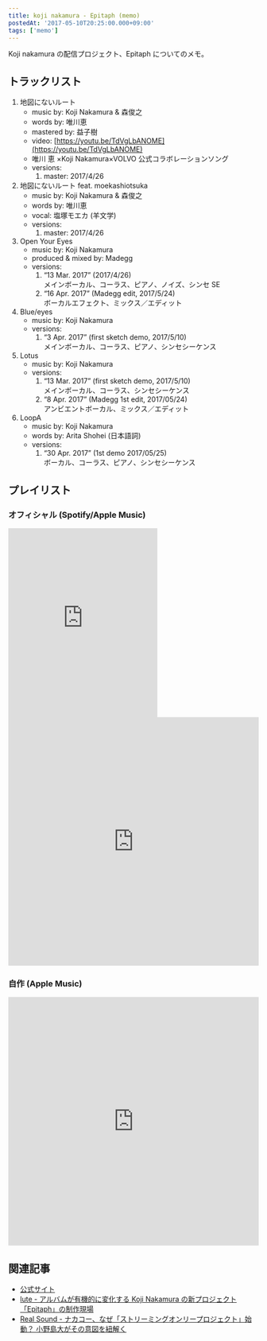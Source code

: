 ```yaml
---
title: koji nakamura - Epitaph (memo)
postedAt: '2017-05-10T20:25:00.000+09:00'
tags: ['memo']
---
```


Koji nakamura の配信プロジェクト、Epitaph についてのメモ。

## トラックリスト

1. 地図にないルート
   - music by: Koji Nakamura & 森俊之
   - words by: 唯川恵
   - mastered by: 益子樹
   - video: [https://youtu.be/TdVgLbANOME](https://youtu.be/TdVgLbANOME)
   - 唯川 恵 ×Koji Nakamura×VOLVO 公式コラボレーションソング
   - versions:
     1. master: 2017/4/26
2. 地図にないルート feat. moekashiotsuka
   - music by: Koji Nakamura & 森俊之
   - words by: 唯川恵
   - vocal: 塩塚モエカ (羊文学)
   - versions:
     1. master: 2017/4/26
3. Open Your Eyes
   - music by: Koji Nakamura
   - produced & mixed by: Madegg
   - versions:
     1. “13 Mar. 2017” (2017/4/26)  
        メインボーカル、コーラス、ピアノ、ノイズ、シンセ SE
     2. “16 Apr. 2017” (Madegg edit, 2017/5/24)  
        ボーカルエフェクト、ミックス／エディット
4. Blue/eyes
   - music by: Koji Nakamura
   - versions:
     1. “3 Apr. 2017” (first sketch demo, 2017/5/10)  
        メインボーカル、コーラス、ピアノ、シンセシーケンス
5. Lotus
   - music by: Koji Nakamura
   - versions:
     1. “13 Mar. 2017” (first sketch demo, 2017/5/10)  
        メインボーカル、コーラス、シンセシーケンス
     2. “8 Apr. 2017” (Madegg 1st edit, 2017/05/24)  
        アンビエントボーカル、ミックス／エディット
6. LoopA
   - music by: Koji Nakamura
   - words by: Arita Shohei (日本語詞)
   - versions:
     1. “30 Apr. 2017” (1st demo 2017/05/25)  
        ボーカル、コーラス、ピアノ、シンセシーケンス

## プレイリスト

### オフィシャル (Spotify/Apple Music)

<iframe src="https://open.spotify.com/embed/user/kojinakamura/playlist/1Qd3m61wvgAMXZTMBN62yC" width="300" height="380" frameborder="0" allowtransparency="true"></iframe> <iframe src="https://tools.applemusic.com/embed/v1/playlist/pl.fff8e62ec3554d2e8f621d90b85e3d8a?country=jp" height="500px" width="100%" frameborder="0"></iframe>

### 自作 (Apple Music)

<iframe src="https://tools.applemusic.com/embed/v1/playlist/pl.ed995c5badd34372817f50e0601e1e22?country=jp" height="500px" width="100%" frameborder="0"></iframe>

## 関連記事

- [公式サイト](http://kojinakamura.jp/)
- [lute - アルバムが有機的に変化する Koji Nakamura の新プロジェクト「Epitaph」の制作現場](http://lutemedia.com/post/kojinakamura)
- [Real Sound - ナカコー、なぜ「ストリーミングオンリープロジェクト」始動？ 小野島大がその意図を紐解く](http://realsound.jp/2017/05/post-12245.html)
